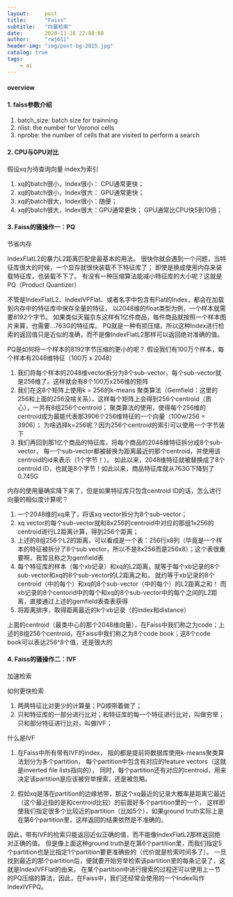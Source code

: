 ```yaml
---
layout:     post
title:      "Faiss"
subtitle:   "向量检索"
date:       2020-11-18 22:00:00
author:     "rwj611"
header-img: "img/post-bg-2015.jpg"
catalog: true
tags:
    - ai
---
```

<head>
    <script src="https://cdn.mathjax.org/mathjax/latest/MathJax.js?config=TeX-AMS-MML_HTMLorMML" type="text/javascript"></script>
    <script type="text/x-mathjax-config">
        MathJax.Hub.Config({
            tex2jax: {
            inlineMath: [['$', '$'], ['\\(', '\\)']]
            }
        });
    </script>
</head>

#### overview

#### 1. faiss参数介绍

1. batch_size: batch size for trainning
2. nlist: the number for Voronoi cells
3. nprobe: the number of cells that are visited to perform a search

#### 2. CPU与GPU对比

假设xq为待查询向量
index为索引

1. xq的batch很小，Index很小： CPU通常更快；
2. xq的batch很小，Index很大： GPU通常更快；
3. xq的batch很大，Index很小：随便；
4. xq的batch很大，Index很大：GPU通常更快；
GPU通常比CPU快5到10倍；

#### 3. Faiss的骚操作一：PQ
节省内存

IndexFlatL2的暴力L2距离匹配是最基本的用法。
很快你就会遇到一个问题，当特征库很大的时候，一个显存就很快装载不下特征库了；
即使是换成使用内存来装载特征库，也装载不下了。
有没有一种压缩算法能减小特征库的大小呢？这就是PQ（Product Quantizer）

不管是IndexFlatL2、IndexIVFFlat、或者名字中包含有Flat的Index，都会在加载到内存中的特征库中保存全量的特征，
以2048维的float类型为例，一个样本就需要8192个字节。
如果类似天猫京东这样有1亿件商品，每件商品就按照一个样本图片来算，也需要...763G的特征库。
PQ就是一种有损压缩，所以这种Index进行检索的返回值只是近似的准确，而不是像IndexFlatL2那样可以返回绝对准确的值。

PQ是如何将一个样本的8192字节压缩的更小的呢？
假设我们有100万个样本，每个样本有2048维特征（100万 x 2048）
1. 我们将每个样本的2048维vector拆分为8个sub-vector，每个sub-vector就是256维了。这样就会有8个100万x256维的矩阵
2. 我们在这8个矩阵上使用k = 256的k-means 聚类算法（Gemfield：这里的256和上面的256没啥关系），这样每个矩阵上会得到256个centroid（质心），一共有8组256个centroid；
   聚类算法的使用，使得每个256维的centroid成为最能代表那3906个256维特征的一个向量（100w/256 = 3906）；
   为啥选择k=256呢？因为256个centroid的索引可以使用一个字节装下
3. 我们再回到那1亿个商品的特征库，将每个商品的2048维特征拆分成8个sub-vector，
   每一个sub-vector都被替换为距离最近的那个centroid，并使用该centroid的id来表示（1个字节！）。
   如此以来，2048维特征就被替换成了8个centroid ID，也就是8个字节！如此以来，商品特征库就从763G下降到了0.745G

内存的使用量确实降下来了，但是如果特征库只包含centroid ID的话，怎么进行向量的相似度计算呢？
1. 一个2048维的xq来了，将该xq vector拆分为8个sub-vector；
2. xq vector的每个sub-vector就和8x256的centroid中对应的那组1x256的centroid进行L2距离计算，得到256个距离；
3. 上述的8组256个L2的距离，可以看成是一个表：256行x8列（毕竟是一个样本的特征被拆分了8个sub vector，所以不是8x256而是256x8）；这个表很重要啊，我暂且称之为gemfield表
4. 每个特征库的样本（每个xb记录）和xq的L2距离，就等于每个xb记录的8个sub-vector和xq的8个sub-vector的L2距离之和，
   就约等于xb记录的8个centroid（中的每个）和xq的8个sub-vector（中的每个）的L2距离之和！
   而xb记录的8个centorid中的每个和xq的8个sub-vector中的每个之间的L2距离，直接通过上述的gemfield表查表获得
5. 将距离排序，取得距离最近的k个xb记录（的index和distance）

上面的centroid（最类中心的那个2048维向量），在Faiss中我们称之为code；上述的8组256个centroid，在Faiss中我们称之为8个code book；这8个code book可以表达256^8个值，还是很大的

#### 4. Faiss的骚操作二：IVF
加速检索

如何更快检索
1. 两两特征比对更少的计算量；PQ顺带着做了；
2. 只和特征库的一部分进行比对；和特征库的每一个特征进行比对，叫做穷举；只和部分特征进行比对，叫做IVF；

什么是IVF
1. 在Faiss中所有带有IVF的index，
   指的都是提前将数据库使用k-means聚类算法划分为多个partition，
   每个partition中包含有对应的feature vectors（这就是inverted file lists指向的），
   同时，每个partition还有对应的centroid，用来决定该partition是应该被穷举搜索，还是被忽略。

2. 假如xq是落在partition的边缘地带，那这个xq最近的记录大概率是距离它最近（这个最近指的是和centroid比较）的前面好多个partition里的一个，
   这样即使我们指定很多个比较近的partition（比如5个），如果ground truth实际上是在第6个partition里，这样返回的结果依然是不准确的。

因此，带有IVF的检索只能返回近似正确的值，而不能像IndexFlatL2那样返回绝对正确的值。
但是像上面这种ground truth是在第6个partition里，而我们指定5个partition也是比指定1个partition要更准确些的（代价就是检索时间多了）。
一旦找到最近的那个partition后，便就要开始穷举检索该partition里的每条记录了，这就是IndexIVFFlat的由来。
在某个partition中进行搜索的过程还可以使用上一节的PQ压缩的算法，因此，在Faiss中，我们还经常会使用的一个Index叫作IndexIVFPQ。

